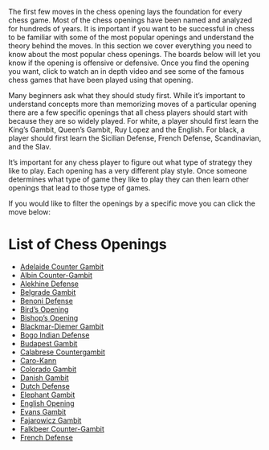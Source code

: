 The first few moves in the chess opening lays the foundation for every chess game. Most of the chess openings have been named and analyzed for hundreds of years. It is important if you want to be successful in chess to be familiar with some of the most popular openings and understand the theory behind the moves. In this section we cover everything you need to know about the most popular chess openings. The boards below will let you know if the opening is offensive or defensive. Once you find the opening you want, click to watch an in depth video and see some of the famous chess games that have been played using that opening.

Many beginners ask what they should study first. While it’s important to understand concepts more than memorizing moves of a particular opening there are a few specific openings that all chess players should start with because they are so widely played. For white, a player should first learn the King’s Gambit, Queen’s Gambit, Ruy Lopez and the English. For black, a player should first learn the Sicilian Defense, French Defense, Scandinavian, and the Slav.

It’s important for any chess player to figure out what type of strategy they like to play. Each opening has a very different play style. Once someone determines what type of game they like to play they can then learn other openings that lead to those type of games.

If you would like to filter the openings by a specific move you can click the move below:

# List of Chess Openings

- [Adelaide Counter Gambit](adelaide-counter-gambit.md)
- [Albin Counter-Gambit](albin-counter-gambit.md)
- [Alekhine Defense](alekhine-defense.md)
- [Belgrade Gambit](belgrade-gambit.md)
- [Benoni Defense](benoni-defense.md)
- [Bird’s Opening](birds-opening.md)
- [Bishop’s Opening](bishops-opening.md)
- [Blackmar-Diemer Gambit](blackmar-diemer-gambit.md)
- [Bogo Indian Defense](bogo-indian-defense.md)
- [Budapest Gambit](budapest-gambit.md)
- [Calabrese Countergambit](calabrese-countergambit.md)
- [Caro-Kann](caro-kann.md)
- [Colorado Gambit](colorado-gambit.md)
- [Danish Gambit](danish-gambit.md)
- [Dutch Defense](dutch-defense.md)
- [Elephant Gambit](elephant-gambit.md)
- [English Opening](english-opening.md)
- [Evans Gambit](evans-gambit.md)
- [Fajarowicz Gambit](fajarowicz-gambit-chess-opening.md)
- [Falkbeer Counter-Gambit](falkbeer-counter-gambit.md)
- [French Defense](french-defense.md)
